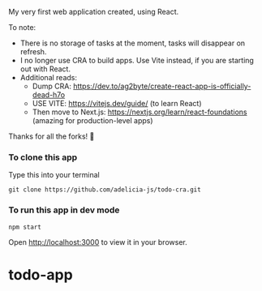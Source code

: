 My very first web application created, using React.

To note:
- There is no storage of tasks at the moment, tasks will disappear on refresh.
- I no longer use CRA to build apps. Use Vite instead, if you are starting out with React.
- Additional reads:
    - Dump CRA: https://dev.to/ag2byte/create-react-app-is-officially-dead-h7o
    - USE VITE: https://vitejs.dev/guide/ (to learn React)
    - Then move to Next.js: https://nextjs.org/learn/react-foundations (amazing for production-level apps)

Thanks for all the forks! 💖

### To clone this app
Type this into your terminal

    git clone https://github.com/adelicia-js/todo-cra.git

### To run this app in dev mode
  
    npm start
    
Open [http://localhost:3000](http://localhost:3000) to view it in your browser.
# todo-app
